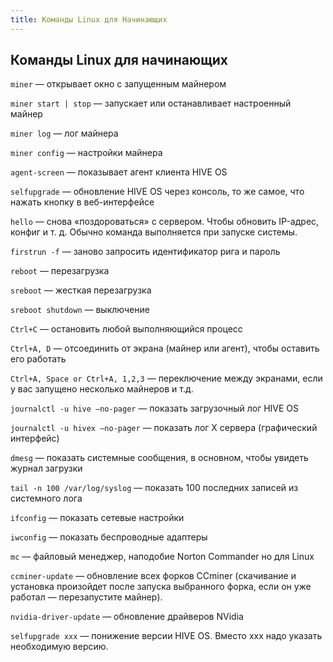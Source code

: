 ```yaml
---
title: Команды Linux для Начинающих
---
```


## Команды Linux для начинающих
`miner` — открывает окно с запущенным майнером

`miner start | stop` — запускает или останавливает настроенный майнер

`miner log` — лог майнера

`miner config` — настройки майнера

`agent-screen` — показывает агент клиента HIVE OS

`selfupgrade` — обновление HIVE OS через консоль, то же самое, что нажать кнопку в веб-интерфейсе

`hello` — снова «поздороваться» с сервером. Чтобы обновить IP-адрес, конфиг и т. д. Обычно команда выполняется при запуске системы.

`firstrun -f` — заново запросить идентификатор рига и пароль

`reboot` — перезагрузка

`sreboot` — жесткая перезагрузка

`sreboot shutdown` — выключение

`Ctrl+C` — остановить любой выполняющийся процесс

`Ctrl+A, D` — отсоединить от экрана (майнер или агент), чтобы оставить его работать

`Ctrl+A, Space or Ctrl+A, 1,2,3` — переключение между экранами, если у вас запущено несколько майнеров и т.д.

`journalctl -u hive —no-pager` — показать загрузочный лог HIVE OS

`journalctl -u hivex —no-pager` — показать лог X сервера (графический интерфейс)

`dmesg` — показать системные сообщения, в основном, чтобы увидеть журнал загрузки

`tail -n 100 /var/log/syslog` — показать 100 последних записей из системного лога

`ifconfig` — показать сетевые настройки

`iwconfig` — показать беспроводные адаптеры

`mc` — файловый менеджер, наподобие Norton Commander но для Linux

`ccminer-update` — обновление всех форков CCminer (скачивание и установка произойдет после запуска выбранного форка, если он уже работал — перезапустите майнер).

`nvidia-driver-update` — обновление драйверов NVidia

`selfupgrade xxx` — понижение версии HIVE OS. Вместо ххх надо указать необходимую версию.
